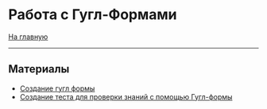 # Работа с Гугл-Формами
[На главную](../../../README.md)
___
## Материалы
- [Создание гугл формы](google-form-create.md)
- [Создание теста для проверки знаний с помощью Гугл-формы](google-form-test.md)

